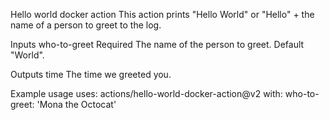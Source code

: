 Hello world docker action
This action prints "Hello World" or "Hello" + the name of a person to greet to the log.

Inputs
who-to-greet
Required The name of the person to greet. Default "World".

Outputs
time
The time we greeted you.

Example usage
uses: actions/hello-world-docker-action@v2 with: who-to-greet: 'Mona the Octocat'
